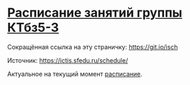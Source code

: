 # [Расписание занятий группы КТбз5-3](https://sait-ictis.github.io/schedule/)

Сокращённая ссылка на эту страничку: <a href="https://git.io/isch" target="_blank">https://git.io/isch</a>

Источник: https://ictis.sfedu.ru/schedule/

Актуальное на текущий момент <a href="https://jamboard.google.com/d/1F3m2dEE7gjjIFsJURB6q1pc-1zkuqJlm8uf1L9fYZ14/viewer?f=0" target="_blank">расписание</a>.

